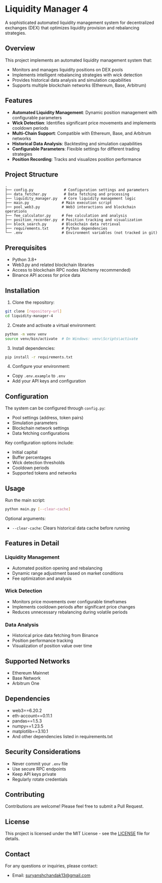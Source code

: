 # Liquidity Manager 4

A sophisticated automated liquidity management system for decentralized exchanges (DEX) that optimizes liquidity provision and rebalancing strategies.

## Overview

This project implements an automated liquidity management system that:

- Monitors and manages liquidity positions on DEX pools
- Implements intelligent rebalancing strategies with wick detection
- Provides historical data analysis and simulation capabilities
- Supports multiple blockchain networks (Ethereum, Base, Arbitrum)

## Features

- **Automated Liquidity Management**: Dynamic position management with configurable parameters
- **Wick Detection**: Identifies significant price movements and implements cooldown periods
- **Multi-Chain Support**: Compatible with Ethereum, Base, and Arbitrum networks
- **Historical Data Analysis**: Backtesting and simulation capabilities
- **Configurable Parameters**: Flexible settings for different trading strategies
- **Position Recording**: Tracks and visualizes position performance

## Project Structure

```
.
├── config.py              # Configuration settings and parameters
├── data_fetcher.py        # Data fetching and processing
├── liquidity_manager.py   # Core liquidity management logic
├── main.py               # Main execution script
├── pool_web3.py          # Web3 interactions and blockchain operations
├── fee_calculator.py     # Fee calculation and analysis
├── position_recorder.py  # Position tracking and visualization
├── block_search.py       # Blockchain data retrieval
├── requirements.txt      # Python dependencies
└── .env                  # Environment variables (not tracked in git)
```

## Prerequisites

- Python 3.8+
- Web3.py and related blockchain libraries
- Access to blockchain RPC nodes (Alchemy recommended)
- Binance API access for price data

## Installation

1. Clone the repository:

```bash
git clone [repository-url]
cd liquidity-manager-4
```

2. Create and activate a virtual environment:

```bash
python -m venv venv
source venv/bin/activate  # On Windows: venv\Scripts\activate
```

3. Install dependencies:

```bash
pip install -r requirements.txt
```

4. Configure your environment:

- Copy `.env.example` to `.env`
- Add your API keys and configuration

## Configuration

The system can be configured through `config.py`:

- Pool settings (address, token pairs)
- Simulation parameters
- Blockchain network settings
- Data fetching configurations

Key configuration options include:

- Initial capital
- Buffer percentages
- Wick detection thresholds
- Cooldown periods
- Supported tokens and networks

## Usage

Run the main script:

```bash
python main.py [--clear-cache]
```

Optional arguments:

- `--clear-cache`: Clears historical data cache before running

## Features in Detail

### Liquidity Management

- Automated position opening and rebalancing
- Dynamic range adjustment based on market conditions
- Fee optimization and analysis

### Wick Detection

- Monitors price movements over configurable timeframes
- Implements cooldown periods after significant price changes
- Reduces unnecessary rebalancing during volatile periods

### Data Analysis

- Historical price data fetching from Binance
- Position performance tracking
- Visualization of position value over time

## Supported Networks

- Ethereum Mainnet
- Base Network
- Arbitrum One

## Dependencies

- web3==6.20.2
- eth-account==0.11.1
- pandas==1.5.3
- numpy==1.23.5
- matplotlib==3.10.1
- And other dependencies listed in requirements.txt

## Security Considerations

- Never commit your `.env` file
- Use secure RPC endpoints
- Keep API keys private
- Regularly rotate credentials

## Contributing

Contributions are welcome! Please feel free to submit a Pull Request.

## License

This project is licensed under the MIT License - see the [LICENSE](LICENSE) file for details.

## Contact

For any questions or inquiries, please contact:

- Email: suryanshchandak13@gmail.com
